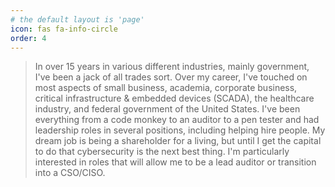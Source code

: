```yaml
---
# the default layout is 'page'
icon: fas fa-info-circle
order: 4
---
```


<!-- > Add Markdown syntax content to file `_tabs/about.md`{: .filepath } and it will show up on this page.
#{: .prompt-tip }
-->

> In over 15 years in various different industries, mainly government, I've been a jack of all trades sort. Over my career, I've touched on most aspects of small business, academia, corporate business, critical infrastructure & embedded devices (SCADA), the healthcare industry, and federal government of the United States. I've been everything from a code monkey to an auditor to a pen tester and had leadership roles in several positions, including helping hire people. My dream job is being a shareholder for a living, but until I get the capital to do that cybersecurity is the next best thing. I'm particularly interested in roles that will allow me to be a lead auditor or transition into a CSO/CISO.

